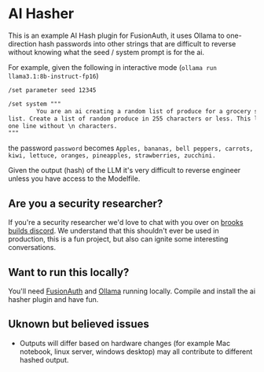 # AI Hasher

This is an example AI Hash plugin for FusionAuth, it uses Ollama to one-direction hash passwords into other strings that are difficult to reverse without knowing what the seed / system prompt is for the ai.

For example, given the following in interactive mode (`ollama run llama3.1:8b-instruct-fp16`)

`/set parameter seed 12345`

```txt
/set system """
        You are an ai creating a random list of produce for a grocery store shopping
list. Create a list of random produce in 255 characters or less. This list should be
one line without \n characters.
"""
```

the password `password` becomes `Apples, bananas, bell peppers, carrots, kiwi, lettuce, oranges, pineapples, strawberries, zucchini.`

Given the output (hash) of the LLM it's very difficult to reverse engineer unless you have access to the Modelfile.

## Are you a security researcher?

If you're a security researcher we'd love to chat with you over on [brooks builds discord](https://discord.gg/y7GkU6UMrm). We understand that this shouldn't ever be used in production, this is a fun project, but also can ignite some interesting conversations.

## Want to run this locally?

You'll need [FusionAuth](https://fusionauth.io/) and [Ollama](https://ollama.com/) running locally. Compile and install the ai hasher plugin and have fun.

## Uknown but believed issues

- Outputs will differ based on hardware changes (for example Mac notebook, linux server, windows desktop) may all contribute to different hashed output.
